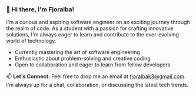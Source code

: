 ### 👋 Hi there, I'm Fjoralba!

I'm a curious and aspiring software engineer on an exciting journey through the realm of code. As a student with a passion for crafting innovative solutions, I'm always eager to learn and contribute to the ever-evolving world of technology.


- Currently mastering the art of software engineering
- Enthusiastic about problem-solving and creative coding
- Open to collaboration and eager to learn from fellow developers


📫 **Let's Connect:**
Feel free to drop me an email at fjoralbak3@gmail.com. I'm always up for a chat, collaboration, or discussing the latest tech trends.

<!---
fjoralba-k/fjoralba-k is a ✨ special ✨ repository because its `README.md` (this file) appears on your GitHub profile.
You can click the Preview link to take a look at your changes.
--->

